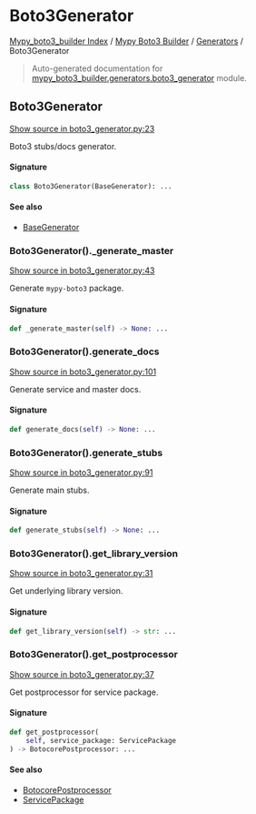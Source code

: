 # Boto3Generator

[Mypy_boto3_builder Index](../../README.md#mypy_boto3_builder-index) / [Mypy Boto3 Builder](../index.md#mypy-boto3-builder) / [Generators](./index.md#generators) / Boto3Generator

> Auto-generated documentation for [mypy_boto3_builder.generators.boto3_generator](https://github.com/youtype/mypy_boto3_builder/blob/main/mypy_boto3_builder/generators/boto3_generator.py) module.

## Boto3Generator

[Show source in boto3_generator.py:23](https://github.com/youtype/mypy_boto3_builder/blob/main/mypy_boto3_builder/generators/boto3_generator.py#L23)

Boto3 stubs/docs generator.

#### Signature

```python
class Boto3Generator(BaseGenerator): ...
```

#### See also

- [BaseGenerator](./base_generator.md#basegenerator)

### Boto3Generator()._generate_master

[Show source in boto3_generator.py:43](https://github.com/youtype/mypy_boto3_builder/blob/main/mypy_boto3_builder/generators/boto3_generator.py#L43)

Generate `mypy-boto3` package.

#### Signature

```python
def _generate_master(self) -> None: ...
```

### Boto3Generator().generate_docs

[Show source in boto3_generator.py:101](https://github.com/youtype/mypy_boto3_builder/blob/main/mypy_boto3_builder/generators/boto3_generator.py#L101)

Generate service and master docs.

#### Signature

```python
def generate_docs(self) -> None: ...
```

### Boto3Generator().generate_stubs

[Show source in boto3_generator.py:91](https://github.com/youtype/mypy_boto3_builder/blob/main/mypy_boto3_builder/generators/boto3_generator.py#L91)

Generate main stubs.

#### Signature

```python
def generate_stubs(self) -> None: ...
```

### Boto3Generator().get_library_version

[Show source in boto3_generator.py:31](https://github.com/youtype/mypy_boto3_builder/blob/main/mypy_boto3_builder/generators/boto3_generator.py#L31)

Get underlying library version.

#### Signature

```python
def get_library_version(self) -> str: ...
```

### Boto3Generator().get_postprocessor

[Show source in boto3_generator.py:37](https://github.com/youtype/mypy_boto3_builder/blob/main/mypy_boto3_builder/generators/boto3_generator.py#L37)

Get postprocessor for service package.

#### Signature

```python
def get_postprocessor(
    self, service_package: ServicePackage
) -> BotocorePostprocessor: ...
```

#### See also

- [BotocorePostprocessor](../postprocessors/botocore.md#botocorepostprocessor)
- [ServicePackage](../structures/service_package.md#servicepackage)
